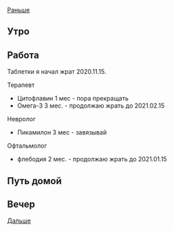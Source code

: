 [Раньше](2020.12.17.md)  
## Утро
## Работа
Таблетки я начал жрат 2020.11.15. 

Терапевт
 - Цитофлавин 1 мес - пора прекращать
 - Омега-3 3 мес. - продолжаю жрать до 2021.02.15

Невролог
 - Пикамилон 3 мес - завязывай

Офтальмолог
 - флебодия 2 мес. - продолжаю жрать до 2021.01.15


## Путь домой
## Вечер
[Дальше](2020.12.19.md)
